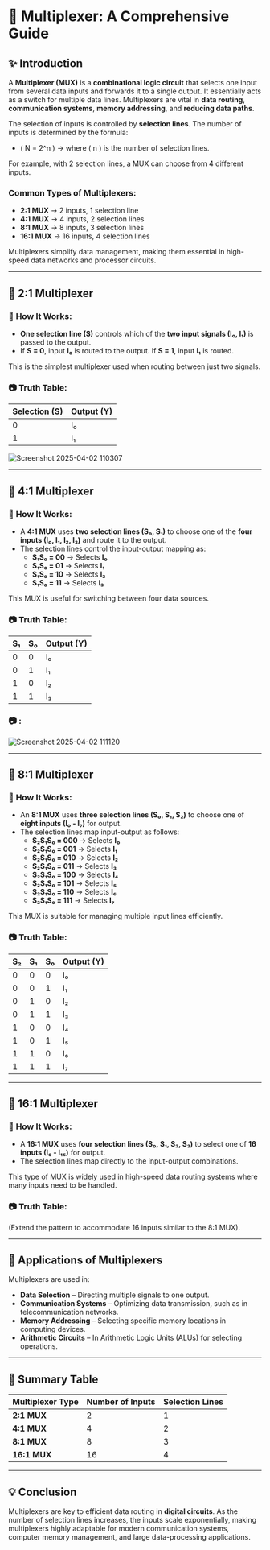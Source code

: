 # 📘 **Multiplexer: A Comprehensive Guide**

## ✨ **Introduction**
A **Multiplexer (MUX)** is a **combinational logic circuit** that selects one input from several data inputs and forwards it to a single output. It essentially acts as a switch for multiple data lines. Multiplexers are vital in **data routing**, **communication systems**, **memory addressing**, and **reducing data paths**.

The selection of inputs is controlled by **selection lines**. The number of inputs is determined by the formula:

- \( N = 2^n \) → where \( n \) is the number of selection lines.
  
For example, with 2 selection lines, a MUX can choose from 4 different inputs.

### **Common Types of Multiplexers**:
- **2:1 MUX** → 2 inputs, 1 selection line
- **4:1 MUX** → 4 inputs, 2 selection lines
- **8:1 MUX** → 8 inputs, 3 selection lines
- **16:1 MUX** → 16 inputs, 4 selection lines

Multiplexers simplify data management, making them essential in high-speed data networks and processor circuits.

---

## 📌 **2:1 Multiplexer**

### 🔹 **How It Works:**
- **One selection line (S)** controls which of the **two input signals (I₀, I₁)** is passed to the output.
- If **S = 0**, input **I₀** is routed to the output. If **S = 1**, input **I₁** is routed.

This is the simplest multiplexer used when routing between just two signals.

### 📷 **Truth Table**:

| Selection (S) | Output (Y) |
|---------------|------------|
| 0             | I₀         |
| 1             | I₁         |

![Screenshot 2025-04-02 110307](https://github.com/user-attachments/assets/8daae4d0-f0fd-4ad7-9b7f-f30463c5e4fc)

---

## 📌 **4:1 Multiplexer**

### 🔹 **How It Works:**
- A **4:1 MUX** uses **two selection lines (S₀, S₁)** to choose one of the **four inputs (I₀, I₁, I₂, I₃)** and route it to the output.
- The selection lines control the input-output mapping as:
  - **S₁S₀ = 00** → Selects **I₀**
  - **S₁S₀ = 01** → Selects **I₁**
  - **S₁S₀ = 10** → Selects **I₂**
  - **S₁S₀ = 11** → Selects **I₃**

This MUX is useful for switching between four data sources.

### 📷 **Truth Table**:

| S₁ | S₀ | Output (Y) |
|----|----|------------|
| 0  | 0  | I₀         |
| 0  | 1  | I₁         |
| 1  | 0  | I₂         |
| 1  | 1  | I₃         |
### 📷 :

![Screenshot 2025-04-02 111120](https://github.com/user-attachments/assets/af01b751-84b8-45f7-b344-d55d38d3b5bb)

---

## 📌 **8:1 Multiplexer**

### 🔹 **How It Works:**
- An **8:1 MUX** uses **three selection lines (S₀, S₁, S₂)** to choose one of **eight inputs (I₀ - I₇)** for output.
- The selection lines map input-output as follows:
  - **S₂S₁S₀ = 000** → Selects **I₀**
  - **S₂S₁S₀ = 001** → Selects **I₁**
  - **S₂S₁S₀ = 010** → Selects **I₂**
  - **S₂S₁S₀ = 011** → Selects **I₃**
  - **S₂S₁S₀ = 100** → Selects **I₄**
  - **S₂S₁S₀ = 101** → Selects **I₅**
  - **S₂S₁S₀ = 110** → Selects **I₆**
  - **S₂S₁S₀ = 111** → Selects **I₇**

This MUX is suitable for managing multiple input lines efficiently.

### 📷 **Truth Table**:

| S₂ | S₁ | S₀ | Output (Y) |
|----|----|----|------------|
| 0  | 0  | 0  | I₀         |
| 0  | 0  | 1  | I₁         |
| 0  | 1  | 0  | I₂         |
| 0  | 1  | 1  | I₃         |
| 1  | 0  | 0  | I₄         |
| 1  | 0  | 1  | I₅         |
| 1  | 1  | 0  | I₆         |
| 1  | 1  | 1  | I₇         |

---

## 📌 **16:1 Multiplexer**

### 🔹 **How It Works:**
- A **16:1 MUX** uses **four selection lines (S₀, S₁, S₂, S₃)** to select one of **16 inputs (I₀ - I₁₅)** for output.
- The selection lines map directly to the input-output combinations.

This type of MUX is widely used in high-speed data routing systems where many inputs need to be handled.

### 📷 **Truth Table:**
(Extend the pattern to accommodate 16 inputs similar to the 8:1 MUX).

---

## 📌 **Applications of Multiplexers**
Multiplexers are used in:
- **Data Selection** – Directing multiple signals to one output.
- **Communication Systems** – Optimizing data transmission, such as in telecommunication networks.
- **Memory Addressing** – Selecting specific memory locations in computing devices.
- **Arithmetic Circuits** – In Arithmetic Logic Units (ALUs) for selecting operations.

---

## 📌 **Summary Table**

| Multiplexer Type | Number of Inputs | Selection Lines |
|------------------|------------------|-----------------|
| **2:1 MUX**      | 2                | 1               |
| **4:1 MUX**      | 4                | 2               |
| **8:1 MUX**      | 8                | 3               |
| **16:1 MUX**     | 16               | 4               |

---

## 💡 **Conclusion**
Multiplexers are key to efficient data routing in **digital circuits**. As the number of selection lines increases, the inputs scale exponentially, making multiplexers highly adaptable for modern communication systems, computer memory management, and large data-processing applications.
